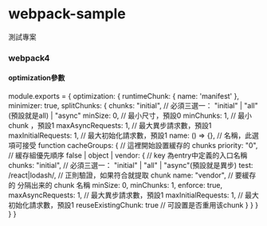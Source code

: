 # webpack-sample
測試專案

### webpack4
#### optimization參數

module.exports = {
	optimization: {
		runtimeChunk: {
			name: 'manifest'
		},
		minimizer: true, 
		splitChunks: {
			chunks: "initial",			  // 必須三選一： "initial" | "all"(預設就是all) | "async"
			minSize: 0,					      // 最小尺寸，預設0
			minChunks: 1,				      // 最小 chunk ，預設1
			maxAsyncRequests: 1,		  // 最大異步請求數，預設1
			maxInitialRequests: 1,		// 最大初始化請求數，預設1
			name: () => {},				    // 名稱，此選項可接受 function
			cacheGroups: {				    // 這裡開始設置緩存的 chunks
				priority: "0",			    // 緩存組優先順序 false | object |
				vendor: {				        // key 為entry中定義的入口名稱
					chunks: "initial",        // 必須三選一： "initial" | "all" | "async"(預設就是異步)
					test: /react|lodash/,     // 正則驗證，如果符合就提取 chunk
					name: "vendor",           // 要緩存的 分隔出来的 chunk 名稱
					minSize: 0,
					minChunks: 1,
					enforce: true,
					maxAsyncRequests: 1,		  // 最大異步請求數，預設1
					maxInitialRequests: 1,		// 最大初始化請求數，預設1
					reuseExistingChunk: true	// 可設置是否重用该chunk
				}
			}
		}
	}
}

